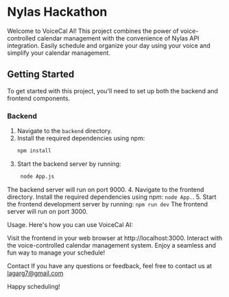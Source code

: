 # Nylas Hackathon

Welcome to VoiceCal AI! This project combines the power of voice-controlled calendar management with the convenience of Nylas API integration. Easily schedule and organize your day using your voice and simplify your calendar management.

## Getting Started

To get started with this project, you'll need to set up both the backend and frontend components.

### Backend

1. Navigate to the `backend` directory.
2. Install the required dependencies using npm:
   ```bash
   npm install
3. Start the backend server by running:
   ```bash
    node App.js
  The backend server will run on port 9000.
4. Navigate to the frontend directory.
  Install the required dependencies using npm:
   ```node App.```.
5. Start the frontend development server by running:
  ```npm run dev```
  The frontend server will run on port 3000.

Usage.
Here's how you can use VoiceCal AI:

Visit the frontend in your web browser at http://localhost:3000.
Interact with the voice-controlled calendar management system.
Enjoy a seamless and fun way to manage your schedule!

Contact
If you have any questions or feedback, feel free to contact us at lagarg7@gmail.com

Happy scheduling!
